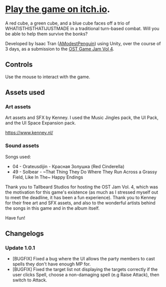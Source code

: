 # [Play the game on itch.io](https://amodestpenguin.itch.io/rgbrpg-simulator).
 
A red cube, a green cube, and a blue cube faces off a trio of WHATISTHISTHATIJUSTMADE in a traditional turn-based combat. Will you be able to help them survive the bonks?

Developed by Isaac Tran ([AModestPenguin](https://amodestpenguin.itch.io/)) using Unity, over the course of 3 days, as a submission to the [OST Game Jam Vol 4](https://itch.io/jam/ost-jam-vol-4).



## Controls
Use the mouse to interact with the game.

## Assets used

### Art assets
Art assets and SFX by Kenney. I used the Music Jingles pack, the UI Pack, and the UI Space Expansion pack.

https://www.kenney.nl/

### Sound assets

Songs used:

- 04 - Orateusdijin - Красная Золушка (Red Cinderella)
- 49 - Solbear - ~That Thing They Do Where They Run Across a Grassy Field, Like In The~ Happy Endings

Thank you to Tallbeard Studios for hosting the OST Jam Vol. 4, which was the motivation for this game's existence (as much as I stressed myself out to meet the deadline, it has been a fun experience). Thank you to Kenney for their free art and SFX assets, and also to the wonderful artists behind the songs in this game and  in the album itself.

Have fun!

## Changelogs 

### Update 1.0.1 

- [BUGFIX] Fixed a bug where the UI allows the party members to cast spells they don't have enough MP for.
- [BUGFIX] Fixed the target list not displaying the targets correctly if the user clicks Spell, choose a non-damaging spell (e.g Raise Attack), then switch to Attack.
